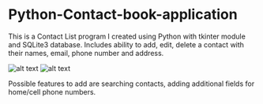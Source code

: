 # Python-Contact-book-application

This is a Contact List program I created using Python with tkinter module and SQLite3 database.
Includes ability to add, edit, delete a contact with their names, email, phone number and address.

![alt text](https://raw.githubusercontent.com/rhdalton/Python-Contact-book-application/master/assets/contactlist1.png) ![alt text](https://raw.githubusercontent.com/rhdalton/Python-Contact-book-application/master/assets/contactlist1.png)

Possible features to add are searching contacts, adding additional fields for home/cell phone numbers.
